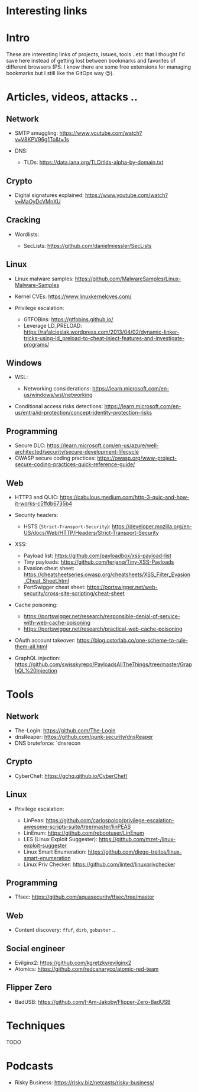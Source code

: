 # Interesting links

# Intro

These are interesting links of projects, issues, tools ..etc that I thought I'd save here instead of getting lost between bookmarks and favorites of different browsers (PS: I know there are some free extensions for managing bookmarks but I still like the GitOps way :wink:).

# Articles, videos, attacks ..

## Network

- SMTP smuggling: <https://www.youtube.com/watch?v=V8KPV96g1To&t=1s>

- DNS:

  - TLDs: <https://data.iana.org/TLD/tlds-alpha-by-domain.txt>

## Crypto

- Digital signatures explained: <https://www.youtube.com/watch?v=MaOyDcVMnXU>

## Cracking

- Wordlists:

  - SecLists: <https://github.com/danielmiessler/SecLists>

## Linux

- Linux malware samples: <https://github.com/MalwareSamples/Linux-Malware-Samples>
- Kernel CVEs: <https://www.linuxkernelcves.com/>

- Privilege escalation:

  - GTFOBins: <https://gtfobins.github.io/>
  - Leverage LD_PRELOAD: <https://rafalcieslak.wordpress.com/2013/04/02/dynamic-linker-tricks-using-ld_preload-to-cheat-inject-features-and-investigate-programs/>

## Windows

- WSL:

  - Networking considerations: <https://learn.microsoft.com/en-us/windows/wsl/networking>
 
- Conditional access risks detections: <https://learn.microsoft.com/en-us/entra/id-protection/concept-identity-protection-risks>

## Programming

- Secure DLC: <https://learn.microsoft.com/en-us/azure/well-architected/security/secure-development-lifecycle>
- OWASP secure coding practices: <https://owasp.org/www-project-secure-coding-practices-quick-reference-guide/>

## Web

- HTTP3 and QUIC: https://cabulous.medium.com/http-3-quic-and-how-it-works-c5ffdb6735b4

- Security headers:

  - HSTS (`Strict-Transport-Security`): <https://developer.mozilla.org/en-US/docs/Web/HTTP/Headers/Strict-Transport-Security>

- XSS:

  - Payload list: <https://github.com/payloadbox/xss-payload-list>
  - Tiny payloads: <https://github.com/terjanq/Tiny-XSS-Payloads>
  - Evasion cheat sheet: <https://cheatsheetseries.owasp.org/cheatsheets/XSS_Filter_Evasion_Cheat_Sheet.html>
  - PortSwigger cheat sheet: <https://portswigger.net/web-security/cross-site-scripting/cheat-sheet>

- Cache poisoning:

  - <https://portswigger.net/research/responsible-denial-of-service-with-web-cache-poisoning>
  - <https://portswigger.net/research/practical-web-cache-poisoning>

- OAuth account takeover: <https://blog.ostorlab.co/one-scheme-to-rule-them-all.html>
- GraphQL injection: <https://github.com/swisskyrepo/PayloadsAllTheThings/tree/master/GraphQL%20Injection>

# Tools

## Network

- The-Login: <https://github.com/The-Login>
- dnsReaper: <https://github.com/punk-security/dnsReaper>
- DNS bruteforce: `dnsrecon

## Crypto

- CyberChef: <https://gchq.github.io/CyberChef/>

## Linux

- Privilege escalation:

  - LinPeas: <https://github.com/carlospolop/privilege-escalation-awesome-scripts-suite/tree/master/linPEAS>
  - LinEnum: <https://github.com/rebootuser/LinEnum>
  - LES (Linux Exploit Suggester): <https://github.com/mzet-/linux-exploit-suggester>
  - Linux Smart Enumeration: <https://github.com/diego-treitos/linux-smart-enumeration>
  - Linux Priv Checker: <https://github.com/linted/linuxprivchecker>

## Programming

- Tfsec: <https://github.com/aquasecurity/tfsec/tree/master>

## Web

- Content discovery: `ffuf`, `dirb`, `gobuster` ..

## Social engineer

- Evilginx2: <https://github.com/kgretzky/evilginx2>
- Atomics: <https://github.com/redcanaryco/atomic-red-team>

## Flipper Zero

- BadUSB: <https://github.com/I-Am-Jakoby/Flipper-Zero-BadUSB>

# Techniques

TODO

# Podcasts

- Risky Business: <https://risky.biz/netcasts/risky-business/>
